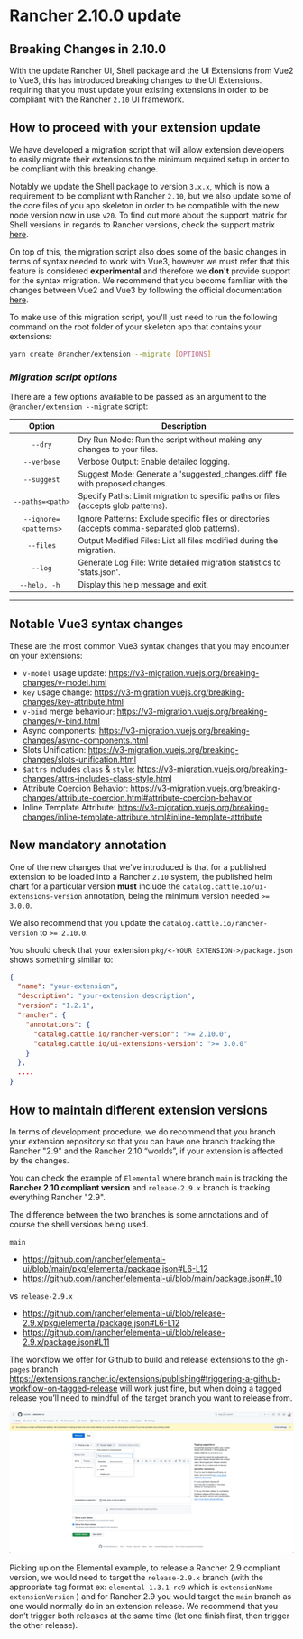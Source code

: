 # Rancher 2.10.0 update

## Breaking Changes in 2.10.0

With the update Rancher UI, Shell package and the UI Extensions from Vue2 to Vue3, this has introduced breaking changes to the UI Extensions. requiring that you must update your existing extensions in order to be compliant with the Rancher `2.10` UI framework.

## How to proceed with your extension update

We have developed a migration script that will allow extension developers to easily migrate their extensions to the minimum required setup in order to be compliant with this breaking change.

Notably we update the Shell package to version `3.x.x`, which is now a requirement to be compliant with Rancher `2.10`, but we also update some of the core files of you app skeleton in order to be compatible with the new node version now in use `v20`. To find out more about the support matrix for Shell versions in regards to Rancher versions, check the support matrix [here](./support-matrix#shell-support-matrix).

On top of this, the migration script also does some of the basic changes in terms of syntax needed to work with Vue3, however we must refer that this feature is considered **experimental** and therefore we **don't** provide support for the syntax migration. We recommend that you become familiar with the changes between Vue2 and Vue3 by following the official documentation [here](https://v3-migration.vuejs.org/).

To make use of this migration script, you'll just need to run the following command on the root folder of your skeleton app that contains your extensions:

```sh
yarn create @rancher/extension --migrate [OPTIONS]
```

### **_Migration script options_**

There are a few options available to be passed as an argument to the `@rancher/extension --migrate` script:

|          Option           | Description                                                                                                                                                                                                                                                                             |
| :-----------------------: | --------------------------------------------------------------------------------------------------------------------------------------------------------------------------------------------------------------------------------------------------------------------------------------- |
|     `--dry`      | Dry Run Mode: Run the script without making any changes to your files.                                                    |
|     `--verbose`      | Verbose Output: Enable detailed logging.                                                    |
|     `--suggest`      | Suggest Mode: Generate a 'suggested_changes.diff' file with proposed changes.                                                    |
|     `--paths=<path>`      | Specify Paths: Limit migration to specific paths or files (accepts glob patterns).                                                    |
|     `--ignore=<patterns>`      | Ignore Patterns: Exclude specific files or directories (accepts comma-separated glob patterns).                                                    |
|     `--files`      | Output Modified Files: List all files modified during the migration.                                                    |
|     `--log`      | Generate Log File: Write detailed migration statistics to 'stats.json'.                                                    |
|     `--help, -h `      | Display this help message and exit.                                                    |

---

## Notable Vue3 syntax changes

These are the most common Vue3 syntax changes that you may encounter on your extensions:

- `v-model` usage update: https://v3-migration.vuejs.org/breaking-changes/v-model.html
- `key` usage change: https://v3-migration.vuejs.org/breaking-changes/key-attribute.html
- `v-bind` merge behaviour: https://v3-migration.vuejs.org/breaking-changes/v-bind.html
- Async components: https://v3-migration.vuejs.org/breaking-changes/async-components.html
- Slots Unification: https://v3-migration.vuejs.org/breaking-changes/slots-unification.html
- `$attrs` includes `class` & `style`: https://v3-migration.vuejs.org/breaking-changes/attrs-includes-class-style.html
- Attribute Coercion Behavior: https://v3-migration.vuejs.org/breaking-changes/attribute-coercion.html#attribute-coercion-behavior
- Inline Template Attribute: https://v3-migration.vuejs.org/breaking-changes/inline-template-attribute.html#inline-template-attribute

## New mandatory annotation

One of the new changes that we've introduced is that for a published extension to be loaded into a Rancher `2.10` system, the published helm chart for a particular version **must** include the `catalog.cattle.io/ui-extensions-version` annotation, being the minimum version needed `>= 3.0.0`.

We also recommend that you update the `catalog.cattle.io/rancher-version` to `>= 2.10.0`.

You should check that your extension `pkg/<-YOUR EXTENSION->/package.json` shows something similar to:

```json
{
  "name": "your-extension",
  "description": "your-extension description",
  "version": "1.2.1",
  "rancher": {
    "annotations": {
      "catalog.cattle.io/rancher-version": ">= 2.10.0",
      "catalog.cattle.io/ui-extensions-version": ">= 3.0.0"
    }
  },
  ....
}
```

## How to maintain different extension versions

In terms of development procedure, we do recommend that you branch your extension repository so that you can have one branch tracking the Rancher "2.9" and the Rancher 2.10 “worlds”, if your extension is affected by the changes. 

You can check the example of `Elemental` where branch `main` is tracking the **Rancher 2.10 compliant version** and `release-2.9.x` branch is tracking everything Rancher "2.9".

The difference between the two branches is some annotations and of course the shell versions being used.

`main`
- https://github.com/rancher/elemental-ui/blob/main/pkg/elemental/package.json#L6-L12
- https://github.com/rancher/elemental-ui/blob/main/package.json#L10

vs `release-2.9.x`
- https://github.com/rancher/elemental-ui/blob/release-2.9.x/pkg/elemental/package.json#L6-L12
- https://github.com/rancher/elemental-ui/blob/release-2.9.x/package.json#L11


The workflow we offer for Github to build and release extensions to the `gh-pages` branch https://extensions.rancher.io/extensions/publishing#triggering-a-github-workflow-on-tagged-release will work just fine, but when doing a tagged release you’ll need to mindful of the target branch you want to release from.

![Release target branch](./screenshots/target-branch.png)

Picking up on the Elemental example, to release a Rancher 2.9 compliant version, we would need to target the `release-2.9.x` branch (with the appropriate tag format ex: `elemental-1.3.1-rc9` which is `extensionName-extensionVersion` ) and for Rancher 2.9 you would target the `main` branch as one would normally do in an extension release. We recommend that you don’t trigger both releases at the same time (let one finish first, then trigger the other release).